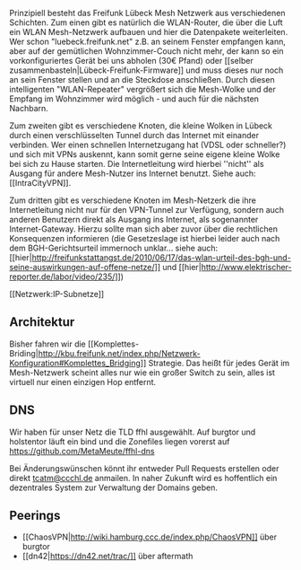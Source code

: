 Prinzipiell besteht das Freifunk Lübeck Mesh Netzwerk aus verschiedenen Schichten. Zum einen gibt es natürlich die WLAN-Router, die über die Luft ein WLAN Mesh-Netzwerk aufbauen und hier die Datenpakete weiterleiten. Wer schon "luebeck.freifunk.net" z.B. an seinem Fenster empfangen kann, aber auf der gemütlichen Wohnzimmer-Couch nicht mehr, der kann so ein vorkonfiguriertes Gerät bei uns abholen (30€ Pfand) oder [[selber zusammenbasteln|Lübeck-Freifunk-Firmware]] und muss dieses nur noch an sein Fenster stellen und an die Steckdose anschließen. Durch diesen intelligenten "WLAN-Repeater" vergrößert sich die Mesh-Wolke und der Empfang im Wohnzimmer wird möglich - und auch für die nächsten Nachbarn.

Zum zweiten gibt es verschiedene Knoten, die kleine Wolken in Lübeck durch einen verschlüsselten Tunnel durch das Internet mit einander verbinden. Wer einen schnellen Internetzugang hat (VDSL oder schneller?) und sich mit VPNs auskennt, kann somit gerne seine eigene kleine Wolke bei sich zu Hause starten. Die Internetleitung wird hierbei ''nicht'' als Ausgang für andere Mesh-Nutzer ins Internet benutzt. Siehe auch: [[IntraCityVPN]].

Zum dritten gibt es verschiedene Knoten im Mesh-Netzerk die ihre Internetleitung nicht nur für den VPN-Tunnel zur Verfügung, sondern auch anderen Benutzern direkt als Ausgang ins Internet, als sogenannter Internet-Gateway. Hierzu sollte man sich aber zuvor über die rechtlichen Konsequenzen informieren (die Gesetzeslage ist hierbei leider auch nach dem BGH-Gerichtsurteil immernoch unklar... siehe auch: [[hier|http://freifunkstattangst.de/2010/06/17/das-wlan-urteil-des-bgh-und-seine-auswirkungen-auf-offene-netze/]] und [[hier|http://www.elektrischer-reporter.de/labor/video/235/]])

[[Netzwerk:IP-Subnetze]]

## Architektur 

Bisher fahren wir die [[Komplettes-Briding|http://kbu.freifunk.net/index.php/Netzwerk-Konfiguration#Komplettes_Bridging]] Strategie. Das heißt für jedes Gerät im Mesh-Netzwerk scheint alles nur wie ein großer Switch zu sein, alles ist virtuell nur einen einzigen Hop entfernt.

## DNS

Wir haben für unser Netz die TLD ffhl ausgewählt. Auf burgtor und holstentor läuft ein bind und die Zonefiles liegen vorerst auf https://github.com/MetaMeute/ffhl-dns

Bei Änderungswünschen könnt ihr entweder Pull Requests erstellen oder direkt tcatm@ccchl.de anmailen. In naher Zukunft wird es hoffentlich ein dezentrales System zur Verwaltung der Domains geben.

## Peerings

 * [[ChaosVPN|http://wiki.hamburg.ccc.de/index.php/ChaosVPN]] über burgtor
 * [[dn42|https://dn42.net/trac/]] über aftermath
